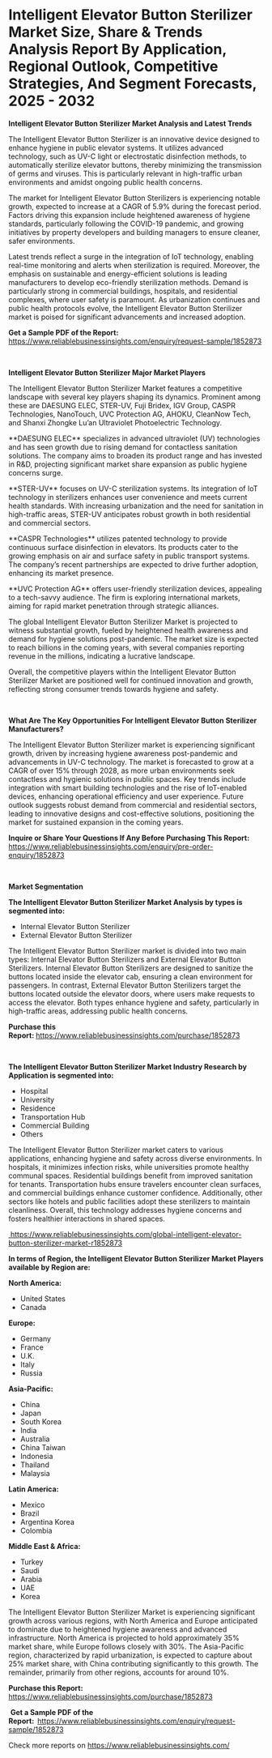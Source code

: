 <p><h1>Intelligent Elevator Button Sterilizer Market Size, Share & Trends Analysis Report By Application, Regional Outlook, Competitive Strategies, And Segment Forecasts, 2025 - 2032</h1></p><p><strong>Intelligent Elevator Button Sterilizer Market Analysis and Latest Trends</strong></p>
<p><p>The Intelligent Elevator Button Sterilizer is an innovative device designed to enhance hygiene in public elevator systems. It utilizes advanced technology, such as UV-C light or electrostatic disinfection methods, to automatically sterilize elevator buttons, thereby minimizing the transmission of germs and viruses. This is particularly relevant in high-traffic urban environments and amidst ongoing public health concerns.</p><p>The market for Intelligent Elevator Button Sterilizers is experiencing notable growth, expected to increase at a CAGR of 5.9% during the forecast period. Factors driving this expansion include heightened awareness of hygiene standards, particularly following the COVID-19 pandemic, and growing initiatives by property developers and building managers to ensure cleaner, safer environments. </p><p>Latest trends reflect a surge in the integration of IoT technology, enabling real-time monitoring and alerts when sterilization is required. Moreover, the emphasis on sustainable and energy-efficient solutions is leading manufacturers to develop eco-friendly sterilization methods. Demand is particularly strong in commercial buildings, hospitals, and residential complexes, where user safety is paramount. As urbanization continues and public health protocols evolve, the Intelligent Elevator Button Sterilizer market is poised for significant advancements and increased adoption.</p></p>
<p><strong>Get a Sample PDF of the Report:&nbsp;</strong> <a href="https://www.reliablebusinessinsights.com/enquiry/request-sample/1852873?utm_campaign=2274&utm_medium=2&utm_source=Github&utm_content=ia&utm_term=05042025&utm_id=intelligent-elevator-button-sterilizer">https://www.reliablebusinessinsights.com/enquiry/request-sample/1852873</a></p>
<p>&nbsp;</p>
<p><strong>Intelligent Elevator Button Sterilizer Major Market Players</strong></p>
<p><p>The Intelligent Elevator Button Sterilizer Market features a competitive landscape with several key players shaping its dynamics. Prominent among these are DAESUNG ELEC, STER-UV, Fuji Bridex, IGV Group, CASPR Technologies, NanoTouch, UVC Protection AG, AHOKU, CleanNow Tech, and Shanxi Zhongke Lu’an Ultraviolet Photoelectric Technology.</p><p>**DAESUNG ELEC** specializes in advanced ultraviolet (UV) technologies and has seen growth due to rising demand for contactless sanitation solutions. The company aims to broaden its product range and has invested in R&D, projecting significant market share expansion as public hygiene concerns surge.</p><p>**STER-UV** focuses on UV-C sterilization systems. Its integration of IoT technology in sterilizers enhances user convenience and meets current health standards. With increasing urbanization and the need for sanitation in high-traffic areas, STER-UV anticipates robust growth in both residential and commercial sectors.</p><p>**CASPR Technologies** utilizes patented technology to provide continuous surface disinfection in elevators. Its products cater to the growing emphasis on air and surface safety in public transport systems. The company’s recent partnerships are expected to drive further adoption, enhancing its market presence.</p><p>**UVC Protection AG** offers user-friendly sterilization devices, appealing to a tech-savvy audience. The firm is exploring international markets, aiming for rapid market penetration through strategic alliances.</p><p>The global Intelligent Elevator Button Sterilizer Market is projected to witness substantial growth, fueled by heightened health awareness and demand for hygiene solutions post-pandemic. The market size is expected to reach billions in the coming years, with several companies reporting revenue in the millions, indicating a lucrative landscape.</p><p>Overall, the competitive players within the Intelligent Elevator Button Sterilizer Market are positioned well for continued innovation and growth, reflecting strong consumer trends towards hygiene and safety.</p></p>
<p>&nbsp;</p>
<p><strong>What Are The Key Opportunities For Intelligent Elevator Button Sterilizer Manufacturers?</strong></p>
<p><p>The Intelligent Elevator Button Sterilizer market is experiencing significant growth, driven by increasing hygiene awareness post-pandemic and advancements in UV-C technology. The market is forecasted to grow at a CAGR of over 15% through 2028, as more urban environments seek contactless and hygienic solutions in public spaces. Key trends include integration with smart building technologies and the rise of IoT-enabled devices, enhancing operational efficiency and user experience. Future outlook suggests robust demand from commercial and residential sectors, leading to innovative designs and cost-effective solutions, positioning the market for sustained expansion in the coming years.</p></p>
<p><strong>Inquire or Share Your Questions If Any Before Purchasing This Report:</strong> <a href="https://www.reliablebusinessinsights.com/enquiry/pre-order-enquiry/1852873?utm_campaign=2274&utm_medium=2&utm_source=Github&utm_content=ia&utm_term=05042025&utm_id=intelligent-elevator-button-sterilizer">https://www.reliablebusinessinsights.com/enquiry/pre-order-enquiry/1852873</a></p>
<p>&nbsp;</p>
<p><strong>Market Segmentation</strong></p>
<p><strong>The Intelligent Elevator Button Sterilizer Market Analysis by types is segmented into:</strong></p>
<p><ul><li>Internal Elevator Button Sterilizer</li><li>External Elevator Button Sterilizer</li></ul></p>
<p><p>The Intelligent Elevator Button Sterilizer market is divided into two main types: Internal Elevator Button Sterilizers and External Elevator Button Sterilizers. Internal Elevator Button Sterilizers are designed to sanitize the buttons located inside the elevator cab, ensuring a clean environment for passengers. In contrast, External Elevator Button Sterilizers target the buttons located outside the elevator doors, where users make requests to access the elevator. Both types enhance hygiene and safety, particularly in high-traffic areas, addressing public health concerns.</p></p>
<p><strong>Purchase this Report:&nbsp;</strong><a href="https://www.reliablebusinessinsights.com/purchase/1852873?utm_campaign=2274&utm_medium=2&utm_source=Github&utm_content=ia&utm_term=05042025&utm_id=intelligent-elevator-button-sterilizer">https://www.reliablebusinessinsights.com/purchase/1852873</a></p>
<p>&nbsp;</p>
<p><strong>The Intelligent Elevator Button Sterilizer Market Industry Research by Application is segmented into:</strong></p>
<p><ul><li>Hospital</li><li>University</li><li>Residence</li><li>Transportation Hub</li><li>Commercial Building</li><li>Others</li></ul></p>
<p><p>The Intelligent Elevator Button Sterilizer market caters to various applications, enhancing hygiene and safety across diverse environments. In hospitals, it minimizes infection risks, while universities promote healthy communal spaces. Residential buildings benefit from improved sanitation for tenants. Transportation hubs ensure travelers encounter clean surfaces, and commercial buildings enhance customer confidence. Additionally, other sectors like hotels and public facilities adopt these sterilizers to maintain cleanliness. Overall, this technology addresses hygiene concerns and fosters healthier interactions in shared spaces.</p></p>
<p><a href="https://www.reliablebusinessinsights.com/global-intelligent-elevator-button-sterilizer-market-r1852873?utm_campaign=2274&utm_medium=2&utm_source=Github&utm_content=ia&utm_term=05042025&utm_id=intelligent-elevator-button-sterilizer">&nbsp;https://www.reliablebusinessinsights.com/global-intelligent-elevator-button-sterilizer-market-r1852873</a></p>
<p><strong>In terms of Region, the Intelligent Elevator Button Sterilizer Market Players available by Region are:</strong></p>
<p>
    <p> <strong> North America: </strong>
        <ul>
            <li>United States</li>
            <li>Canada</li>
        </ul>
        </p> 
    <p> <strong> Europe: </strong>
        <ul>
            <li>Germany</li>
            <li>France</li>
            <li>U.K.</li>
            <li>Italy</li>
            <li>Russia</li>
        </ul>
        </p> 
    <p> <strong> Asia-Pacific: </strong>
        <ul>
            <li>China</li>
            <li>Japan</li>
            <li>South Korea</li>
            <li>India</li>
            <li>Australia</li>
            <li>China Taiwan</li>
            <li>Indonesia</li>
            <li>Thailand</li>
            <li>Malaysia</li>
        </ul>
        </p> 
    <p> <strong> Latin America: </strong>
        <ul>
            <li>Mexico</li>
            <li>Brazil</li>
            <li>Argentina Korea</li>
            <li>Colombia</li>
        </ul>
        </p> 
    <p> <strong> Middle East & Africa: </strong>
        <ul>
            <li>Turkey</li>
            <li>Saudi</li>
            <li>Arabia</li>
            <li>UAE</li>
            <li>Korea</li>
        </ul>
    </p>
    </p>
<p><p>The Intelligent Elevator Button Sterilizer Market is experiencing significant growth across various regions, with North America and Europe anticipated to dominate due to heightened hygiene awareness and advanced infrastructure. North America is projected to hold approximately 35% market share, while Europe follows closely with 30%. The Asia-Pacific region, characterized by rapid urbanization, is expected to capture about 25% market share, with China contributing significantly to this growth. The remainder, primarily from other regions, accounts for around 10%.</p></p>
<p><strong>Purchase this Report: </strong><a href="https://www.reliablebusinessinsights.com/purchase/1852873?utm_campaign=2274&utm_medium=2&utm_source=Github&utm_content=ia&utm_term=05042025&utm_id=intelligent-elevator-button-sterilizer">https://www.reliablebusinessinsights.com/purchase/1852873</a></p>
<p>&nbsp;<strong>Get a Sample PDF of the Report:&nbsp;&nbsp;</strong><a href="https://www.reliablebusinessinsights.com/enquiry/request-sample/1852873?utm_campaign=2274&utm_medium=2&utm_source=Github&utm_content=ia&utm_term=05042025&utm_id=intelligent-elevator-button-sterilizer">https://www.reliablebusinessinsights.com/enquiry/request-sample/1852873</a></p>
<p><strong></strong></p>
<p>Check more reports on <a href="https://www.reliablebusinessinsights.com/?utm_campaign=2274&utm_medium=2&utm_source=Github&utm_content=ia&utm_term=05042025&utm_id=intelligent-elevator-button-sterilizer">https://www.reliablebusinessinsights.com/</a></p>